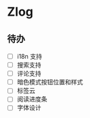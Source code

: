 # Zlog

## 待办

- [ ] i18n 支持
- [ ] 搜索支持
- [ ] 评论支持
- [ ] 暗色模式按钮位置和样式
- [ ] 标签云
- [ ] 阅读进度条
- [ ] 字体设计
